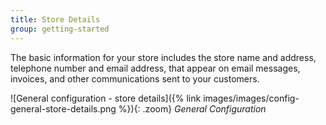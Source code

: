 ```yaml
---
title: Store Details
group: getting-started
---
```


The basic information for your store includes the store name and address, telephone number and email address, that appear on email messages, invoices, and other communications sent to your customers.

![General configuration - store details]({% link images/images/config-general-store-details.png %}){: .zoom}
_General Configuration_
